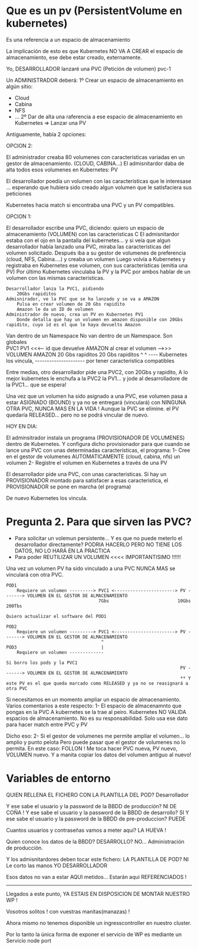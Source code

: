 # Que es un pv (PersistentVolume en kubernetes)

Es una referencia a un espacio de almacenamiento

La implicación de esto es que Kubernetes NO VA A CREAR el espacio de almacenamiento, ese debe estar creado, externamente.

Yo, DESARROLLADOR lanzaré una PVC (Petición de volumen) pvc-1

Un ADMINISTRADOR deberá:
1º Crear un espacio de almacenamiento en algún sitio:
- Cloud
- Cabina
- NFS
- ...
2º Dar de alta una raferencia a ese espacio de almacenamiento en Kubernetes => Lanzar una PV


Antiguamente, había 2 opciones:

OPCION 2:

El administrador creaba 80 volumenes con caracteristicas variadas en un gestor de almacenamiento. (CLOUD, CABINA...)
El admisnitardor daba de alta todos esos volumenes en Kubernetes: PV

El desarrollador poedía un volumen con las características que le interesase ...
esperando que hubiera sido creado algun volumen que le satisfaciera sus peticiones

Kubernetes hacia match si encontraba una PVC y un PV compatibles.

OPCION 1:

El desarrollador escribe una PVC, diciendo:
    quiero un espacio de almacenamiento (VOLUMEN) con las caracteristicas C
El admisnitardor estaba con el ojo en la pantalla del kubernetes... y si veía que algun desarrollador
había lanzado una PVC, miraba las características del volumen solicitado.
Después iba a su gestor de volumenes de preferencia (cloud, NFS, Cabina....) y creaba un volumen
Luego volvía a Kubernetes y registraba en Kubernetes ese volumen, con sus características (emitia una PV)
Por último Kubernetes vinculaba la PV y la PVC por ambos hablar de un volumen con las mismas características.

    
    Desarrollador lanza la PVC1, pidiendo
        20Gbs rapiditos
    Admisnirador, ve la PVC que se ha lanzado y se va a AMAZON
        Pulsa en crear volumen de 20 Gbs rapidito
        Amazon le da un ID de volumen
    Administrador de nuevo, crea un PV en Kubernetes PV1
        Donde detalla que hay un volumen en amazon disponible con 20Gbs rapidito, cuyo id es el que le haya devuelto Amazon
    
    
Van dentro de un Namespace                          No van dentro de un Namespace. Son globales    
PVC1                                                PV1 <<<-- id que devuelve AMAZON al crear el volumen -->>> VOLUMEN AMAZON
20 Gbs rapiditos                                    20 Gbs rapiditos
    ^                                                ^
    ---- Kubernetes los vincula, ---------------------
        por tener caracteristica compatibles
        
Entre medias, otro desarrollador pide una PVC2, con 20Gbs y rapidito, 
A lo mejor kubernetes le enchufa a la PVC2 la PV1... y jode al desarrolladore de la PVC1... que se espera!

Una vez que un volumen ha sido asignado a una PVC, ese volumen pasa a estar ASIGNADO (BOUND) y ya no se entregará (vinculará) con NINGUNA OTRA PVC, 
NUNCA MAS EN LA VIDA !
Aunque la PVC se elimine. el PV quedaría RELEASED... pero no se podrá vincular de nuevo.

HOY EN DIA:

El adminsitrador instala un programa (PROVISIONADOR DE VOLUMENES) dentro de Kubernetes.
Y configura dicho provisionador para que cuando se lance una PVC con unas determinadas características, el programa:
1- Cree en el gestor de volumenes AUTOMATICAMENTE (cloud, cabina, nfs) un volumen
2- Registre el volumen en Kubernetes a través de una PV

El desarrollador pide una PVC, con unas caracteristicas.
Si hay un PROVISIONADOR montado para satisfacer a esas caracteristica, el PROVISIONADOR se pone en marcha (el programa)

De nuevo Kubernetes los vincula.

# Pregunta 2. Para que sirven las PVC?

- Para solicitar un volemun persistente... Y es que no puede meterlo el desarrollador directamente?
  PODRIA HACERLO PERO NO TIENE LOS DATOS, NO LO HARÁ EN LA PRACTICA
- Para poder REUTILIZAR UN VOLUMEN <<<< IMPORTANTISIMO !!!!!!

Una vez un volumen PV ha sido vinculado a una PVC NUNCA MAS se vinculará con otra PVC.

    POD1    
        Requiere un volumen ---------> PVC1 <-----------------------> PV -------> VOLUMEN EN EL GESTOR DE ALMACENAMIENTO
                                       7Gbs                          10Gbs          200Tbs

    Quiero actualizar el software del POD1

    POD2
        Requiere un volumen ---------> PVC1 <-----------------------> PV -------> VOLUMEN EN EL GESTOR DE ALMACENAMIENTO
                                        ^
    POD3                                |
        Requiere un volumen -------------
        
    Si borro los pods y la PVC1
                                                                      PV -------> VOLUMEN EN EL GESTOR DE ALMACENAMIENTO 
                                                                      ** Y este PV es el que queda marcado como RELEASED y ya no se reasignará a otra PVC
                                                                      
Si necesitamos en un momento ampliar un espacio de almacenamiento.
Varios comentarios a este respecto:
1- El espacio de almacenamnto que pongas en la PVC A kubernetes se la trae al peiro.
Kubernetes NO VALIDA espacios de almacenamiento. No es su responsabilidad.
Solo usa ese dato para hacer match entre PVC y PV 

Dicho eso:
2-  Si el gestor de volumenes me permite ampliar el volumen... lo amplio y punto pelota
    Pero puede pasar que el gestor de volumenes no lo permita. En este caso: FOLLON !
    Me toca hacer PVC nueva, PV nuevo, VOLUMEN nuevo.
    Y a manita copiar los datos del volumen antiguo al nuevo!



# Variables de entorno

QUIEN RELLENA EL FICHERO CON LA PLANTILLA DEL POD? Desarrollador

Y ese sabe el usuario y la password de la BBDD de producción? NI DE COÑA !
Y ese sabe el usuario y la password de la BBDD de desarrollo? SI
Y ese sabe el usuario y la password de la BBDD de pre-produccion? PUEDE 

Cuantos usuarios y contraseñas vamos a meter aqui? LA HUEVA !

Quien conoce los datos de la BBDD? DESARROLLO? NO...
Administración de producción.

Y los admisnitardores deben tocar este fichero: LA PLANTILLA DE POD? NI
Le corto las manos YO DESARROLLADOR 

Esos datos no van a estar AQUI metidos... Estarán aqui REFERENCIADOS !


---

Llegados a este punto, YA ESTAIS EN DISPOSICION DE MONTAR NUESTRO WP !

Vosotros solitos ! con vuestras manitas(manazas) !

Ahora mismo no tenemos disponible un ingresscontroller en nuestro cluster.

Por lo tanto  la única forma de exponer el servicio de WP es mediante un Servicio node port
